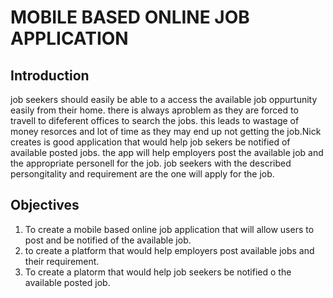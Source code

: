 # MOBILE BASED ONLINE JOB APPLICATION

## Introduction

job seekers should easily be able to a access the available job oppurtunity easily from their home. there is always aproblem as they are forced to travell to difeferent offices to search the jobs. this leads to wastage of money resorces and lot of time as they may end up not getting the job.Nick creates is good application that would help job sekers be notified of available posted jobs.  the app will help employers post the available job and the appropriate personell for the job. job seekers with the described persongitality and requirement are the one will apply for the job.

## Objectives

1. To create a mobile based online job application that will allow users to post and be notified of the available job.
2. to create a platform that would help employers post available jobs and their requirement.
3. To create a platorm that would help job seekers be notified o the available posted job.
